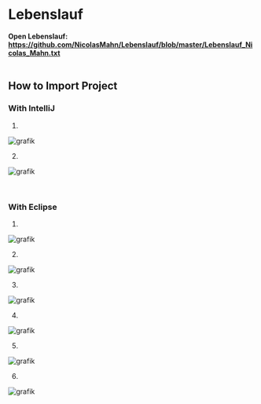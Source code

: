  # Lebenslauf
 
 <b> Open Lebenslauf: https://github.com/NicolasMahn/Lebenslauf/blob/master/Lebenslauf_Nicolas_Mahn.txt
</b><br><br>

 ## How to Import Project

 ### With IntelliJ

1. 
![grafik](https://user-images.githubusercontent.com/64785342/163504230-f6212c03-bfbf-4859-8f6b-ead2845d07f4.png)

2. 
![grafik](https://user-images.githubusercontent.com/64785342/163504386-8149f827-78c0-4890-bfab-d99a8b9818ed.png)



<br>

 ### With Eclipse

1.
![grafik](https://user-images.githubusercontent.com/64785342/163504516-f91ba91e-e112-41df-bc68-fc26e203b4b4.png)

2. 
![grafik](https://user-images.githubusercontent.com/64785342/163504561-4239387a-2ed0-41bf-a55b-365c7ac05283.png)

3. 
![grafik](https://user-images.githubusercontent.com/64785342/163504577-a9fab277-18e7-483b-bc52-c8273b89c7a5.png)

4. 
![grafik](https://user-images.githubusercontent.com/64785342/163504632-60fc5f0b-7278-4a74-a65f-091445a43a6f.png)

5. 
![grafik](https://user-images.githubusercontent.com/64785342/163504672-c6e8ced0-ebec-4a1d-acd7-2397bca4f9b5.png)

6. 
![grafik](https://user-images.githubusercontent.com/64785342/163504713-35db131b-04d1-4fe1-89e6-e0579c708e0b.png)



